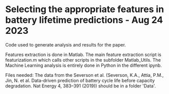 # Selecting the appropriate features in battery lifetime predictions - Aug 24 2023
Code used to generate analysis and results for the paper.

Features extraction is done in Matlab. The main feature extraction script is featurization.m which calls other scripts in the subfolder Matlab_Utils.
The Machine Learning analysis is entirely done in Python in the different ipynb.

Files needed:
The data from the Severson et al. (Severson, K.A., Attia, P.M., Jin, N. et al. Data-driven prediction of battery cycle life before capacity degradation. Nat Energy 4, 383–391 (2019)) should be in a folder 'Data'.

